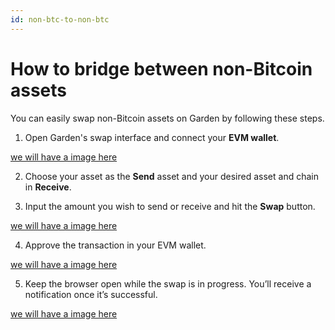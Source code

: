 ```yaml
---
id: non-btc-to-non-btc
---
```


# How to bridge between non-Bitcoin assets

You can easily swap non-Bitcoin assets on Garden by following these steps.

1. Open Garden's swap interface and connect your **EVM wallet**.

[we will have a image here]("../../../../../../images/fail_s1.png")

2. Choose your asset as the **Send** asset and your desired asset and chain in **Receive**.

3. Input the amount you wish to send or receive and hit the **Swap** button.

[we will have a image here]("../../../../../../images/fail_s1.png")

4. Approve the transaction in your EVM wallet.

[we will have a image here]("../../../../../../images/fail_s1.png")

5. Keep the browser open while the swap is in progress. You’ll receive a notification once it’s successful.

[we will have a image here]("../../../../../../images/fail_s1.png")
